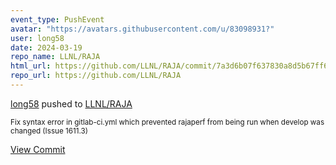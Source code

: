 ```yaml
---
event_type: PushEvent
avatar: "https://avatars.githubusercontent.com/u/83098931?"
user: long58
date: 2024-03-19
repo_name: LLNL/RAJA
html_url: https://github.com/LLNL/RAJA/commit/7a3d6b07f637830a8d5b67ff6e59e98f891270fb
repo_url: https://github.com/LLNL/RAJA
---
```


<a href='https://github.com/long58' target='_blank'>long58</a> pushed to <a href='https://github.com/LLNL/RAJA' target='_blank'>LLNL/RAJA</a>

<small>Fix syntax error in gitlab-ci.yml which prevented rajaperf from being run when develop was changed (Issue 1611.3)</small>

<a href='https://github.com/LLNL/RAJA/commit/7a3d6b07f637830a8d5b67ff6e59e98f891270fb' target='_blank'>View Commit</a>